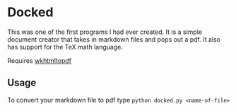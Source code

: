 # Docked

This was one of the first programs I had ever created. It is a simple document creator that takes in markdown files and pops out a pdf. It also has support for the TeX math language.

Requires [wkhtmltopdf](https://wkhtmltopdf.org/)

## Usage
To convert your markdown file to pdf type `python docked.py <name-of-file>`